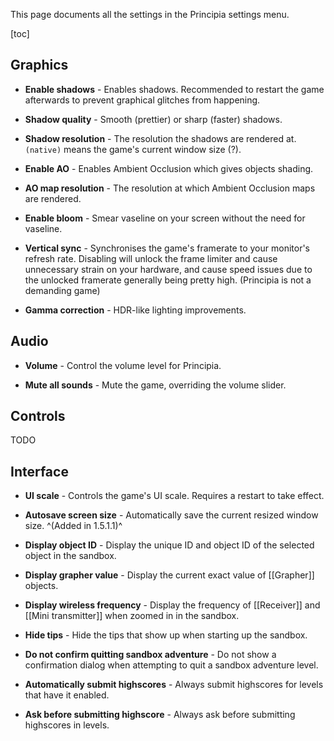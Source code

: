 This page documents all the settings in the Principia settings menu.

[toc]

## Graphics
- **Enable shadows** - Enables shadows. Recommended to restart the game afterwards to prevent graphical glitches from happening.

- **Shadow quality** - Smooth (prettier) or sharp (faster) shadows.

- **Shadow resolution** - The resolution the shadows are rendered at. `(native)` means the game's current window size (?).

- **Enable AO** - Enables Ambient Occlusion which gives objects shading.

- **AO map resolution** - The resolution at which Ambient Occlusion maps are rendered.

- **Enable bloom** - Smear vaseline on your screen without the need for vaseline.

- **Vertical sync** - Synchronises the game's framerate to your monitor's refresh rate. Disabling will unlock the frame limiter and cause unnecessary strain on your hardware, and cause speed issues due to the unlocked framerate generally being pretty high. (Principia is not a demanding game)

- **Gamma correction** - HDR-like lighting improvements.

## Audio
- **Volume** - Control the volume level for Principia.

- **Mute all sounds** - Mute the game, overriding the volume slider.

## Controls
TODO

## Interface
- **UI scale** - Controls the game's UI scale. Requires a restart to take effect.

- **Autosave screen size** - Automatically save the current resized window size. ^(Added in 1.5.1.1)^

- **Display object ID** - Display the unique ID and object ID of the selected object in the sandbox.

- **Display grapher value** - Display the current exact value of [[Grapher]] objects.

- **Display wireless frequency** - Display the frequency of [[Receiver]] and [[Mini transmitter]] when zoomed in in the sandbox.

- **Hide tips** - Hide the tips that show up when starting up the sandbox.

- **Do not confirm quitting sandbox adventure** - Do not show a confirmation dialog when attempting to quit a sandbox adventure level.

- **Automatically submit highscores** - Always submit highscores for levels that have it enabled.

- **Ask before submitting highscore** - Always ask before submitting highscores in levels.